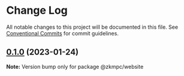 # Change Log

All notable changes to this project will be documented in this file.
See [Conventional Commits](https://conventionalcommits.org) for commit guidelines.

## [0.1.0](https://github.com/0xjei/mpc-phase2-suite/compare/v0.0.1...v0.1.0) (2023-01-24)

**Note:** Version bump only for package @zkmpc/website
